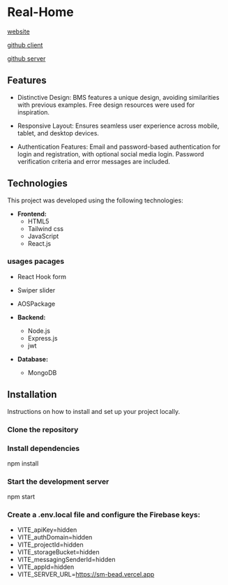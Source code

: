 
# Real-Home 

 [website](https://effortless-frangipane-69f683.netlify.app/)

 [github  client ]( https://github.com/programming-hero-web-course1/b9a12-client-side-k12amrul)
 
 [github  server ](  https://github.com/programming-hero-web-course1/b9a12-server-side-k12amrul) 



## Features

- Distinctive Design: BMS features a unique design, avoiding similarities with previous examples. Free design resources were used for inspiration.

- Responsive Layout: Ensures seamless user experience across mobile, tablet, and desktop devices.

- Authentication Features: Email and password-based authentication for login and registration, with optional social media login. Password verification criteria and error messages are included.






## Technologies

This project was developed using the following technologies:

- **Frontend:**
  - HTML5
  - Tailwind css
  - JavaScript
  - React.js
###  usages pacages
-  React Hook form
-  Swiper slider
-  AOSPackage

- **Backend:**
  - Node.js
  - Express.js
  - jwt

- **Database:**
  - MongoDB

## Installation

Instructions on how to install and set up your project locally.


### Clone the repository

### Install dependencies
npm install
### Start the development server
npm start

### Create a .env.local file and configure the Firebase keys:
-  VITE_apiKey=hidden
-  VITE_authDomain=hidden
-  VITE_projectId=hidden
-  VITE_storageBucket=hidden
-  VITE_messagingSenderId=hidden
-  VITE_appId=hidden
-  VITE_SERVER_URL=https://sm-bead.vercel.app











